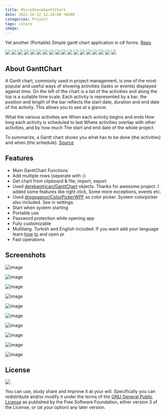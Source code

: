 ```yaml
---
title: MicroSharpGanttChart
date: 2021-10-22 12:10:00 +0200
categories: Project
tags: csharp
image: 
---
```

Yet another (Portable) Simple gantt chart application in c# forms. [Repo](https://github.com/HuzunluArtemis/MicroSharpGanttChart)

[![](https://img.shields.io/github/license/HuzunluArtemis/MicroSharpGanttChart?style=flat)](#)
[![](https://img.shields.io/github/issues-raw/huzunluartemis/MicroSharpGanttChart?style=flat)](#)
[![](https://img.shields.io/github/issues-closed-raw/huzunluartemis/MicroSharpGanttChart?style=flat)](#)
[![](https://img.shields.io/github/issues-pr-raw/huzunluartemis/MicroSharpGanttChart?style=flat)](#)
[![](https://img.shields.io/github/issues-pr-closed-raw/huzunluartemis/MicroSharpGanttChart?style=flat)](#)
[![](https://img.shields.io/github/languages/count/huzunluartemis/MicroSharpGanttChart?style=flat)](#)
[![](https://img.shields.io/github/languages/top/huzunluartemis/MicroSharpGanttChart?style=flat)](#)
[![](https://img.shields.io/github/last-commit/huzunluartemis/MicroSharpGanttChart?style=flat)](#)
[![](https://img.shields.io/github/repo-size/huzunluartemis/MicroSharpGanttChart?style=flat)](#)
[![](https://img.shields.io/github/forks/huzunluartemis/MicroSharpGanttChart?style=flat&logo=github)](#)
[![](https://img.shields.io/github/stars/huzunluartemis/MicroSharpGanttChart?style=flat&logo=github)](#)
[![](https://img.shields.io/github/contributors-anon/HuzunluArtemis/MicroSharpGanttChart?style=flat)](#)
[![](https://img.shields.io/github/watchers/huzunluartemis/MicroSharpGanttChart?style=flat)](#)
[![](https://visitor-badge.laobi.icu/badge?page_id=huzunluartemis.MicroSharpGanttChart)](#)
[![](https://img.shields.io/github/followers/huzunluartemis?logo=github&label=github&style=flat)](#)
[![](https://img.shields.io/twitter/follow/huzunluartemis?&label=twitter&color=blue&style=flat&logo=twitter)](https://twitter.com/HuzunluArtemis)
[![](https://img.shields.io/badge/telegram-up-blue?style=for-the-badge&logo=telegram&logoColor=blue&style=flat)](https://t.me/HuzunluArtemis)
[![](https://img.shields.io/badge/website-up-blue?style=flat&logo=devdotto&style=flat)](https://huzunluartemis.github.io/)

## About GanttChart

A Gantt chart, commonly used in project management, is one of the most popular and useful ways of showing activities (tasks or events) displayed against time. On the left of the chart is a list of the activities and along the top is a suitable time scale. Each activity is represented by a bar; the position and length of the bar reflects the start date, duration and end date of the activity. This allows you to see at a glance:

What the various activities are
When each activity begins and ends
How long each activity is scheduled to last
Where activities overlap with other activities, and by how much
The start and end date of the whole project

To summarize, a Gantt chart shows you what has to be done (the activities) and when (the schedule). [Source](https://www.gantt.com/)

## Features

- Main GanttChart Functions
- Add multiple rows (seperate with `|`)
- Get chart from clipboard & file; import, export
- Used [derekantrican/GanttChart](https://github.com/derekantrican/GanttChart) objects. Thanks for awesome project. I added some features like right click, Some more exceptions, events etc.
- Used [drogoganor/ColorPickerWPF](https://github.com/drogoganor/ColorPickerWPF) as color picker. System colorpicker also included. See in settings.
- Start when system starting
- Portable use
- Password protection while opening app
- Fully customizable
- Multilang. Turkish and English included. If you want add your language learn [how](https://stackoverflow.com/questions/32989100/how-to-make-multi-language-app-in-winforms) [to](https://www.codeproject.com/Tips/580043/How-to-make-a-multi-language-application-in-Csharp) and open pr
- Fast operations

## Screenshots
![image](https://user-images.githubusercontent.com/84624971/176225871-c7bf079f-c6cd-474b-9c1f-4006bb02dc19.png)

![image](https://user-images.githubusercontent.com/84624971/176225959-c399a19f-cb84-4f74-b0e4-7f36e18195de.png)

![image](https://user-images.githubusercontent.com/84624971/176226001-9a68c5cf-f4b1-4fe0-95db-e831a53a3348.png)

![image](https://user-images.githubusercontent.com/84624971/176226107-267d8c84-94c6-4335-ac30-c0f4a2fb9073.png)

![image](https://user-images.githubusercontent.com/84624971/176226154-7a660028-8c1b-4bab-b71f-44df66969a11.png)

![image](https://user-images.githubusercontent.com/84624971/176226326-6f06485c-4016-4b02-b51d-9e70c7e088c1.png)

![image](https://user-images.githubusercontent.com/84624971/176226413-56d38192-a7e2-41b6-829a-8f00c44d2dd1.png)

![image](https://user-images.githubusercontent.com/84624971/176226529-8dd320a0-801c-48b4-87f7-e3881da3321b.png)

![image](https://user-images.githubusercontent.com/84624971/176226694-bc454dc0-5fd3-44ce-8551-08d18ce6efc6.png)

![image](https://user-images.githubusercontent.com/84624971/176226752-7f916681-b083-466c-a220-6c842cfcf21e.png)

## License

![](https://www.gnu.org/graphics/gplv3-127x51.png)

You can use, study share and improve it at your will. Specifically you can redistribute and/or modify it under the terms of the [GNU General Public License](https://www.gnu.org/licenses/gpl-3.0.html) as published by the Free Software Foundation, either version 3 of the License, or (at your option) any later version. 